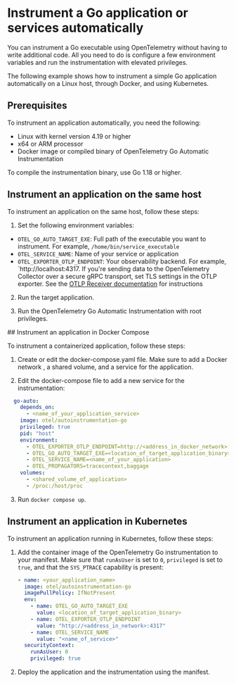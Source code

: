 # Instrument a Go application or services automatically

You can instrument a Go executable using OpenTelemetry without having
to write additional code. All you need to do is configure a few environment
variables and run the instrumentation with elevated privileges.

The following example shows how to instrument a simple Go application
automatically on a Linux host, through Docker, and using Kubernetes.

## Prerequisites

To instrument an application automatically, you need the following:

- Linux with kernel version 4.19 or higher
- x64 or ARM processor
- Docker image or compiled binary of OpenTelemetry Go Automatic Instrumentation

To compile the instrumentation binary, use Go 1.18 or higher.

## Instrument an application on the same host

To instrument an application on the same host, follow these steps:

1. Set the following environment variables:

  - `OTEL_GO_AUTO_TARGET_EXE`: Full path of the executable you want to
  instrument. For example, `/home/bin/service_executable`
  - `OTEL_SERVICE_NAME`: Name of your service or application
  - `OTEL_EXPORTER_OTLP_ENDPOINT`: Your observability backend. For example,
  `http://localhost:4317. If you're sending data to the OpenTelemetry Collector
  over a secure gRPC transport, set TLS settings in the OTLP exporter. See the
  [OTLP Receiver documentation](https://github.com/open-telemetry/opentelemetry-collector/blob/main/receiver/otlpreceiver/README.md)
  for instructions

2. Run the target application.

3. Run the OpenTelemetry Go Automatic Instrumentation with root privileges.

## Instrument an application in Docker Compose

To instrument a containerized application, follow these steps:

1. Create or edit the docker-compose.yaml file. Make sure to add a Docker
network , a shared volume, and a service for the application.

2. Edit the docker-compose file to add a new service for the instrumentation:

  ```yaml
    go-auto:
      depends_on:
        - <name_of_your_application_service>
      image: otel/autoinstrumentation-go
      privileged: true
      pid: "host"
      environment:
        - OTEL_EXPORTER_OTLP_ENDPOINT=http://<address_in_docker_network>:4317
        - OTEL_GO_AUTO_TARGET_EXE=<location_of_target_application_binary>
        - OTEL_SERVICE_NAME=<name_of_your_application>
        - OTEL_PROPAGATORS=tracecontext,baggage
      volumes:
        - <shared_volume_of_application>
        - /proc:/host/proc
  ```

3. Run `docker compose up`.

## Instrument an application in Kubernetes

To instrument an application running in Kubernetes, follow these steps:

1. Add the container image of the OpenTelemetry Go instrumentation to your manifest. Make sure that `runAsUser` is set to `0`, `privileged` is set to `true`, and that the `SYS_PTRACE` capability is present:

   ```yaml
   - name: <your_application_name>
     image: otel/autoinstrumentation-go
     imagePullPolicy: IfNotPresent
     env:
       - name: OTEL_GO_AUTO_TARGET_EXE
         value: <location_of_target_application_binary>
       - name: OTEL_EXPORTER_OTLP_ENDPOINT
         value: "http://<address_in_network>:4317"
       - name: OTEL_SERVICE_NAME
         value: "<name_of_service>"
     securityContext:
       runAsUser: 0
       privileged: true
   ```

2. Deploy the application and the instrumentation using the manifest.